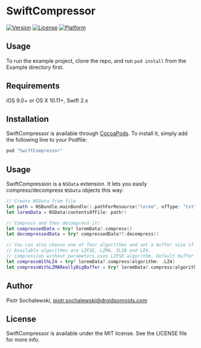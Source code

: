 # SwiftCompressor

[![Version](https://img.shields.io/cocoapods/v/SwiftCompressor.svg?style=flat)](http://cocoapods.org/pods/SwiftCompressor)
[![License](https://img.shields.io/cocoapods/l/SwiftCompressor.svg?style=flat)](http://cocoapods.org/pods/SwiftCompressor)
[![Platform](https://img.shields.io/cocoapods/p/SwiftCompressor.svg?style=flat)](http://cocoapods.org/pods/SwiftCompressor)

## Usage

To run the example project, clone the repo, and run `pod install` from the Example directory first.

## Requirements

iOS 9.0+ or OS X 10.11+, Swift 2.x

## Installation

SwiftCompressor is available through [CocoaPods](http://cocoapods.org). To install
it, simply add the following line to your Podfile:

```ruby
pod "SwiftCompressor"
```

## Usage

SwiftCompression is a `NSData` extension. It lets you easily compress/decompress `NSData` objects this way:

```swift
// Create NSData from file
let path = NSBundle.mainBundle().pathForResource("lorem", ofType: "txt")
let loremData = NSData(contentsOfFile: path!)

// Compress and then decompress it!
let compressedData = try? loremData?.compress()
let decompressedData = try? compressedData??.decompress()

// You can also choose one of four algorithms and set a buffer size if you want.
// Available algorithms are LZFSE, LZMA, ZLIB and LZ4.
// Compression without parameters uses LZFSE algorithm. Default buffer size is 4096 bytes.
let compressWithLZ4 = try? loremData?.compress(algorithm: .LZ4)
let compressWithLZMAReallyBigBuffer = try? loremData?.compress(algorithm: .LZMA, bufferSize: 65_536)
```

## Author

Piotr Sochalewski, piotr.sochalewski@droidsonroids.com

## License

SwiftCompressor is available under the MIT license. See the LICENSE file for more info.
